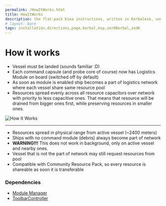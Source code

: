 ```yaml
---
permalink: /HowItWorks.html
title: HowItWorks
description: the flat-pack Kiea instructions, written in Kerbalese, unusally present
# layout: bare
tags: installation,directions,page,kerbal,ksp,zer0Kerbal,zedK
---
```


<!-- HowItWorks.md v1.1.0.0
SimpleLogistics! (SLOG!)
created: 01 Oct 2019
updated: 02 Mar 2022 -->

# How it works

* Vessel must be landed (sounds familiar :D)
* Each command capsule (and probe core of course) now has Logistics Module on board (switched off by default)
* As soon as module is enabled ship becomes a part of logistics network where each vessel share same resource pool
* Resources spread evenly across all resource capacitors over network with priority to less capacitive ones. That means that resource will be drained from bigger ones first, while preserving resources in smaller ones.

![How It Works](https://i.imgur.com/FygUhoD.png)

---

* Resources spread in physical range from active vessel (~2400 meters)
* Ships with no command module (debris) always become part of network
* **WARNING!!!** This does not work in background, only on active vessel and nearby ones.
* Vessel that is not the part of network may still request resources from pool
* Compatible with Community Resource Pack, so every resource is shareable as soon it is transferable

### Dependencies

* [Module Manager][thread:mm]
* [ToolbarController][thread:tbc]

[thread:mm]:  https://github.com/net-lisias-ksp/ModuleManager "Module Manager"
[thread:tbc]: https://forum.kerbalspaceprogram.com/index.php?/topic/169509-* "ToolbarController"

<!-- this file CC BY-NC-ND 3.0 Unported by zer0Kerbal -->
